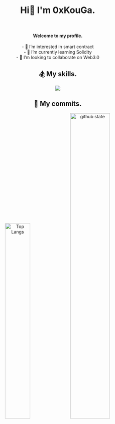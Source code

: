 <h1 align="center">Hi👋 I'm 0xKouGa.</h1>
&nbsp;
<h4 align="center">Welcome to my profile.</h4>

<p align="middle">
  - 👀 I’m interested in smart contract</br>
  - 🌱 I’m currently learning Solidity</br>
  - 💞️ I’m looking to collaborate on Web3.0
</p>
  
<h2 align="center">🏂 My skills.</h2>

<p align="middle">
<img src="https://skillicons.dev/icons?i=ts,js,html,css,nodejs,vscode,solidity,ipfs,electron,react,materialui,git,github,bots,discord,twitter,ps&theme=light&perline=10" />
</p>

<h2 align="center">🚴 My commits.</h2>

<p align="middle"> 
<img alt="Top Langs" width="40%" src="https://github-readme-stats.vercel.app/api/top-langs/?username=0xKouGa&layout=compact&show_icons=true" />
<img alt="github state" width="50%" src="https://github-readme-stats.vercel.app/api?username=0xKouGa&show_icons=true" />
</p> 

